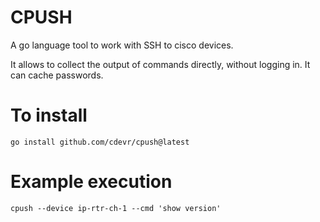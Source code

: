 # CPUSH

A go language tool to work with SSH to cisco devices.

It allows to collect the output of commands directly, without logging in. It can cache passwords.

# To install

    go install github.com/cdevr/cpush@latest

# Example execution

    cpush --device ip-rtr-ch-1 --cmd 'show version'
